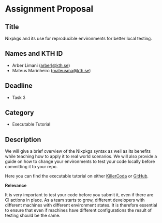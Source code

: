 # Assignment Proposal

## Title

Nixpkgs and its use for reproducible environments for better local testing.

## Names and KTH ID

- Arber Limani (arberl@kth.se)
- Mateus Marinheiro (mateusma@kth.se)

## Deadline

- Task 3

## Category

- Executable Tutorial

## Description

We will give a brief overview of the Nixpkgs syntax as well as its benefits while teaching how to apply it to real world scenarios. We will also provide a guide on how to change your environments to test your code locally before committing it to your repo.

Here you can find the executable tutorial on either [KillerCoda](https://killercoda.com/mateusm/scenario/nix-shell-tutorial) or [GitHub](https://github.com/MateusMarinheiro/nix-env-tutorial).

**Relevance**

It is very important to test your code before you submit it, even if there are CI actions in place. As a team starts to grow, different developers with different machines with different environment states. It is therefore essential to ensure that even if machines have different configurations the result of testing should be the same.
